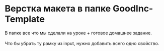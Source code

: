 # Верстка макета в папке GoodInc-Template

В папке все что мы сделали на уроке + готовое домашнее задание.
<br><br>
Что бы убрать ту рамку из input, нужно добавить всего одно свойство.


